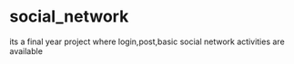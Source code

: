 # social_network
its a final year project where login,post,basic social network activities are available
